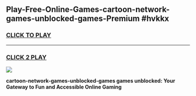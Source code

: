 
## Play-Free-Online-Games-cartoon-network-games-unblocked-games-Premium #hvkkx
<h3>
<a href="https://premium.freeplayer.one?title=cartoon-network-games-unblocked-games&ref=8M">CLICK TO PLAY</a></h3>
<hr>

<h3>
<a href="https://premium.freeplayer.one?title=cartoon-network-games-unblocked-games&ref=8M">CLICK 2 PLAY</a>
  
</h3>

<a href="https://premium.freeplayer.one?title=cartoon-network-games-unblocked-games&ref=8M"><img src="https://clearcache.store/games.png"></a>


**cartoon-network-games-unblocked-games games unblocked: Your Gateway to Fun and Accessible Online Gaming**
